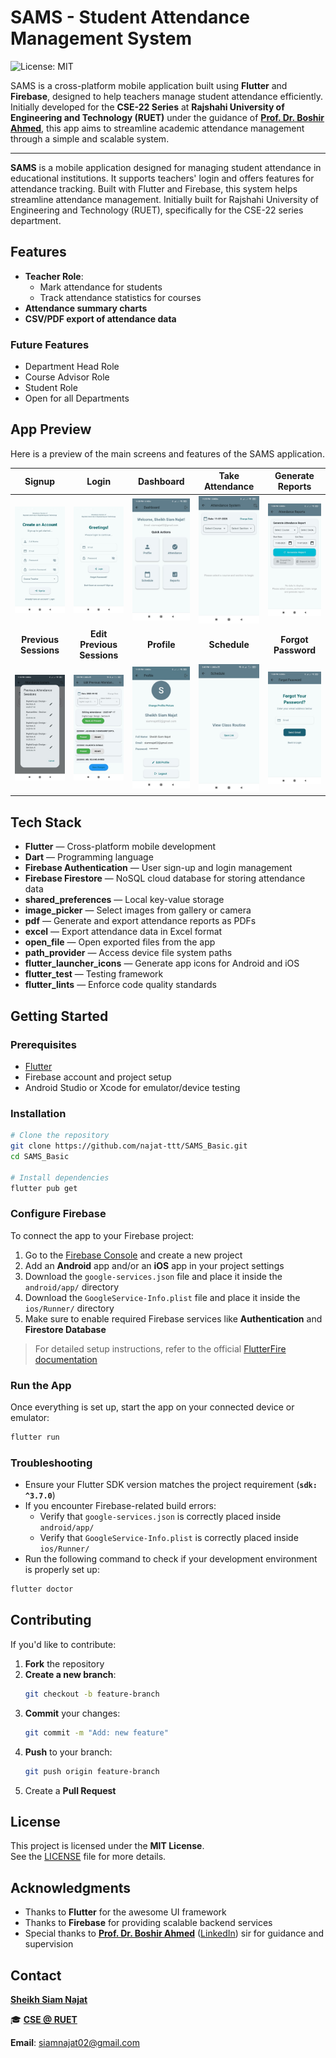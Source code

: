 # SAMS - Student Attendance Management System

![License: MIT](https://img.shields.io/badge/License-MIT-blue.svg)

SAMS is a cross-platform mobile application built using **Flutter** and **Firebase**, designed to help teachers manage student attendance efficiently. Initially developed for the **CSE-22 Series** at **Rajshahi University of Engineering and Technology (RUET)** under the guidance of **[Prof. Dr. Boshir Ahmed](https://www.cse.ruet.ac.bd/boshir)**, this app aims to streamline academic attendance management through a simple and scalable system.

---

**SAMS** is a mobile application designed for managing student attendance in educational institutions. It supports teachers' login and offers features for attendance tracking. Built with Flutter and Firebase, this system helps streamline attendance management. Initially built for Rajshahi University of Engineering and Technology (RUET), specifically for the CSE-22 series department.

## Features

- **Teacher Role**: 
  - Mark attendance for students
  - Track attendance statistics for courses
- **Attendance summary charts**
- **CSV/PDF export of attendance data**
  
### Future Features
- Department Head Role
- Course Advisor Role
- Student Role
- Open for all Departments

## App Preview

Here is a preview of the main screens and features of the SAMS application.

| Signup | Login | Dashboard | Take Attendance | Generate Reports |
|:---:|:---:|:---:|:---:|:---:|
| ![Signup Page](screenshots/Signup_Page.jpg) | ![Login Page](screenshots/Login_Page.jpg) | ![Dashboard Page](screenshots/Dashboard_Page.jpg) | ![Attendance Page](screenshots/Attendance_Page.jpg) | ![Reports Page](screenshots/Reports_Page.jpg) |
| **Previous Sessions** | **Edit Previous Sessions** | **Profile** | **Schedule** | **Forgot Password** |
| ![Previous Sessions Page](screenshots/Previous_Sessions_Page.jpg) | ![Edit Previous Attendance Page](screenshots/Edit_Previous_Attendance_Page.jpg) | ![Profile Page](screenshots/Profile_Page.jpg) | ![Schedule Page](screenshots/Schedule_Page.jpg) | ![Forgot Password Page](screenshots/Forgot_Password_Page.jpg) |


## Tech Stack

- **Flutter** — Cross-platform mobile development
- **Dart** — Programming language
- **Firebase Authentication** — User sign-up and login management
- **Firebase Firestore** — NoSQL cloud database for storing attendance data
- **shared_preferences** — Local key-value storage
- **image_picker** — Select images from gallery or camera
- **pdf** — Generate and export attendance reports as PDFs
- **excel** — Export attendance data in Excel format
- **open_file** — Open exported files from the app
- **path_provider** — Access device file system paths
- **flutter_launcher_icons** — Generate app icons for Android and iOS
- **flutter_test** — Testing framework
- **flutter_lints** — Enforce code quality standards

## Getting Started

### Prerequisites
- [Flutter](https://flutter.dev/docs/get-started/install)
- Firebase account and project setup
- Android Studio or Xcode for emulator/device testing

### Installation

```bash
# Clone the repository
git clone https://github.com/najat-ttt/SAMS_Basic.git
cd SAMS_Basic

# Install dependencies
flutter pub get
```

### Configure Firebase

To connect the app to your Firebase project:

1. Go to the [Firebase Console](https://console.firebase.google.com/) and create a new project
2. Add an **Android** app and/or an **iOS** app in your project settings
3. Download the `google-services.json` file and place it inside the `android/app/` directory
4. Download the `GoogleService-Info.plist` file and place it inside the `ios/Runner/` directory
5. Make sure to enable required Firebase services like **Authentication** and **Firestore Database**

> For detailed setup instructions, refer to the official [FlutterFire documentation](https://firebase.flutter.dev/docs/overview)

### Run the App

Once everything is set up, start the app on your connected device or emulator:

```bash
flutter run
```

### Troubleshooting

- Ensure your Flutter SDK version matches the project requirement (**`sdk: ^3.7.0`**)
- If you encounter Firebase-related build errors:
  - Verify that `google-services.json` is correctly placed inside `android/app/`
  - Verify that `GoogleService-Info.plist` is correctly placed inside `ios/Runner/`
- Run the following command to check if your development environment is properly set up:

```bash
flutter doctor
```

## Contributing

If you'd like to contribute:

1. **Fork** the repository
2. **Create a new branch**:
   ```bash
   git checkout -b feature-branch
   ```
3. **Commit** your changes:
   ```bash
   git commit -m "Add: new feature"
   ```
4. **Push** to your branch:
   ```bash
   git push origin feature-branch
   ```
5. Create a **Pull Request**

## License

This project is licensed under the **MIT License**.  
See the [LICENSE](LICENSE) file for more details.

## Acknowledgments

- Thanks to **Flutter** for the awesome UI framework
- Thanks to **Firebase** for providing scalable backend services
- Special thanks to **[Prof. Dr. Boshir Ahmed](https://www.cse.ruet.ac.bd/boshir)** ([LinkedIn](https://www.linkedin.com/in/dr-boshir-ahmed-b830621b4)) sir for guidance and supervision

## Contact

**[Sheikh Siam Najat](https://www.linkedin.com/in/sheikhsiamnajat/)** 

🎓 **[CSE @ RUET](https://www.cse.ruet.ac.bd/)**

**Email**: [siamnajat02@gmail.com](mailto:siamnajat02@gmail.com)
